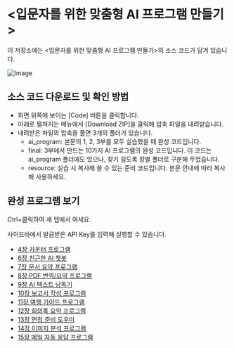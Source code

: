 # <입문자를 위한 맞춤형 AI 프로그램 만들기> 

이 저장소에는 <입문자를 위한 맞춤형 AI 프로그램 만들기>의 소스 코드가 담겨 있습니다.

![Image](https://github.com/user-attachments/assets/e9697e9a-51ba-4142-941d-29b8bc7b4fea)

## 소스 코드 다운로드 및 확인 방법

- 화면 위쪽에 보이는 [Code] 버튼을 클릭합니다.
- 아래로 펼쳐지는 메뉴에서 [Download ZIP]을 클릭해 압축 파일을 내려받습니다. 
- 내려받은 파일의 압축을 풀면 3개의 폴더가 있습니다.
	- ai_program: 본문의 1, 2, 3부를 모두 실습했을 때 완성 코드입니다.
	- final: 3부에서 만드는 10가지 AI 프로그램의 완성 코드입니다. 이 코드는 ai_program 폴더에도 있으나, 찾기 쉽도록 장별 폴더로 구분해 두었습니다. 
	- resource: 실습 시 복사해 쓸 수 있는 준비 코드입니다. 본문 안내에 따라 복사해 사용하세요.

## 완성 프로그램 보기
Ctrl+클릭하여 새 탭에서 여세요.<p>
사이드바에서 발급받은 API Key를 입력해 실행할 수 있습니다.<p>
- <a href="https://appdeploytest-bukcne2sfmxbkzfly5w9kp.streamlit.app/" target="_blank">4장 카운터 프로그램</a>
- <a href="https://aiprogramch06-geuvs5prsg4wanpk3calbh.streamlit.app/" target="_blank">6장 친근한 AI 챗봇</a>
- <a href="https://aiprogramch07-hxmncvlqynzxmplajmsjuq.streamlit.app/" target="_blank">7장 문서 요약 프로그램</a>
- <a href="https://aiprogramch08-bzrjblrsbzqbwkdsy8pmto.streamlit.app/" target="_blank">8장 PDF 번역/요약 프로그램</a>
- <a href="https://aiprogramch09-culyxfz4rl9boon3hk5zgx.streamlit.app/" target="_blank">9장 AI 텍스트 낭독기</a>
- <a href="https://aiprogramch10-swvhxavbzuipq4z4j8lmgw.streamlit.app/" target="_blank">10장 보고서 작성 프로그램</a>
- <a href="https://aiprogramch11-hxwexomxoailtyr2skbms5.streamlit.app/" target="_blank">11장 여행 가이드 프로그램</a>
- <a href="https://aiprogramch12-fyr5rpmugmgtqxfadknva4.streamlit.app/" target="_blank">12장 회의록 요약 프로그램</a>
- <a href="https://aiprogramch13-wct9vpyfadmsdz9ksnfzbq.streamlit.app/" target="_blank">13장 면접 준비 도우미</a>
- <a href="https://aiprogramch14-xueuqizicmhjmckypx9ghd.streamlit.app/" target="_blank">14장 이미지 분석 프로그램</a>
- <a href="https://aiprogramch15-nmsalernrydeveeawieu6q.streamlit.app/" target="_blank">15장 메일 자동 응답 프로그램</a>

